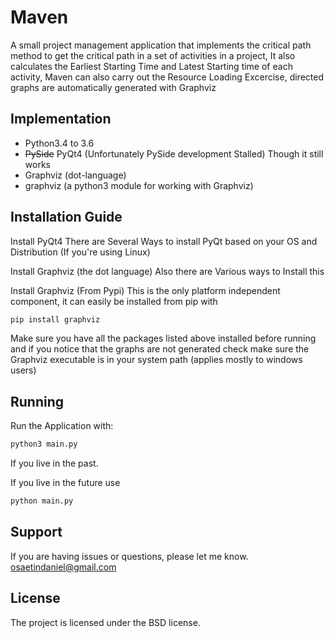 Maven
====================================================================

A small project management application that implements the critical path method to get the critical path in a set
of activities in a project, It also calculates the Earliest Starting Time and Latest Starting time of each activity,
Maven can also carry out the Resource Loading Excercise, directed graphs are automatically generated with Graphviz


Implementation
--------------------

- Python3.4 to 3.6
- <s>PySide</s> PyQt4 (Unfortunately PySide development Stalled) Though it still works
- Graphviz (dot-language)
- graphviz (a python3 module for working with Graphviz)

Installation Guide
---------------------
Install PyQt4
There are Several Ways to install PyQt based on your OS and Distribution (If you're using Linux)

Install Graphviz (the dot language)
Also there are Various ways to Install this

Install Graphviz (From Pypi)
This is the only platform independent component, it can easily be installed from pip with

```bash
pip install graphviz
```

Make sure you have all the packages listed above installed before running and if you notice that the graphs are not generated
check make sure the Graphviz executable is in your system path (applies mostly to windows users)

Running
---------
Run the Application with:

```bash
python3 main.py
```
If you live in the past.

If you live in the future use

```bash
python main.py
```


Support
----------------------

If you are having issues or questions, please let me know.
osaetindaniel@gmail.com

License
-------

The project is licensed under the BSD license.

